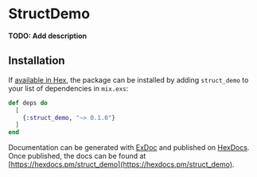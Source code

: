 # StructDemo

**TODO: Add description**

## Installation

If [available in Hex](https://hex.pm/docs/publish), the package can be installed
by adding `struct_demo` to your list of dependencies in `mix.exs`:

```elixir
def deps do
  [
    {:struct_demo, "~> 0.1.0"}
  ]
end
```

Documentation can be generated with [ExDoc](https://github.com/elixir-lang/ex_doc)
and published on [HexDocs](https://hexdocs.pm). Once published, the docs can
be found at [https://hexdocs.pm/struct_demo](https://hexdocs.pm/struct_demo).

